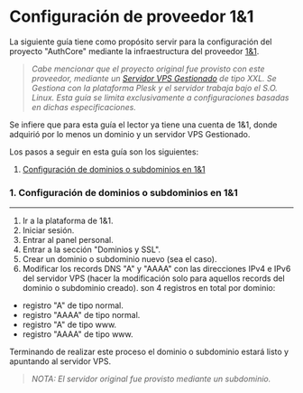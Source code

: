 # Configuración de proveedor 1&1

La siguiente guía tiene como propósito servir para la configuración del proyecto "AuthCore" mediante la infraestructura del proveedor [1&1](https://www.ionos.mx/).

> _Cabe mencionar que el proyecto original fue provisto con este proveedor, mediante un [Servidor VPS Gestionado](/https://www.ionos.mx/servidores/vps) de tipo XXL. Se Gestiona con la plataforma Plesk y el servidor trabaja bajo el S.O. Linux. Esta guía se limita exclusivamente a configuraciones basadas en dichas especificaciones._

Se infiere que para esta guía el lector ya tiene una cuenta de 1&1, donde adquirió por lo menos un dominio y un servidor VPS Gestionado.

Los pasos a seguir en esta guía son los siguientes:

1. [Configuración de dominios o subdominios en 1&1](#1-Configuración-de-dominios-o-subdominios-en-1&1)

### 1. Configuración de dominios o subdominios en 1&1

---

1. Ir a la plataforma de 1&1.
2. Iniciar sesión.
3. Entrar al panel personal.
4. Entrar a la sección "Dominios y SSL".
5. Crear un dominio o subdominio nuevo (sea el caso).
6. Modificar los records DNS "A" y "AAAA" con las direcciones IPv4 e IPv6 del servidor VPS (hacer la modificación solo para aquellos records del dominio o subdominio creado). son 4 registros en total por dominio:

- registro "A" de tipo normal.
- registro "AAAA" de tipo normal.
- registro "A" de tipo www.
- registro "AAAA" de tipo www.

Terminando de realizar este proceso el dominio o subdominio estará listo y apuntando al servidor VPS.

> _NOTA: El servidor original fue provisto mediante un subdominio._
